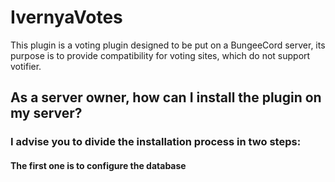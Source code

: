 # IvernyaVotes

This plugin is a voting plugin designed to be put on a BungeeCord server, its purpose is to provide compatibility for voting sites, which do not support votifier.

## As a server owner, how can I install the plugin on my server?

### I advise you to divide the installation process in two steps:

#### The first one is to configure the database
